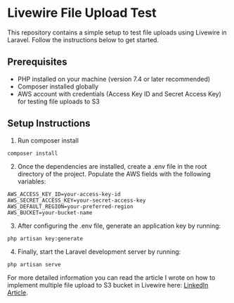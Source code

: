 # Livewire File Upload Test

This repository contains a simple setup to test file uploads using Livewire in Laravel. Follow the instructions below to get started.

## Prerequisites

- PHP installed on your machine (version 7.4 or later recommended)
- Composer installed globally
- AWS account with credentials (Access Key ID and Secret Access Key) for testing file uploads to S3

## Setup Instructions

1. Run composer install
   
```
composer install
```

2. Once the dependencies are installed, create a .env file in the root directory of the project. Populate the AWS fields with the following variables:

```
AWS_ACCESS_KEY_ID=your-access-key-id
AWS_SECRET_ACCESS_KEY=your-secret-access-key
AWS_DEFAULT_REGION=your-preferred-region
AWS_BUCKET=your-bucket-name
```

3. After configuring the .env file, generate an application key by running:

```
php artisan key:generate
```

4. Finally, start the Laravel development server by running:

```
php artisan serve
```

For more detailed information you can read the article I wrote on how to implement multiple file upload to S3 bucket in Livewire here: [LinkedIn Article](https://www.linkedin.com/pulse/implementing-multiple-file-upload-s3-bucket-edmon-belchev-4oagf/).
